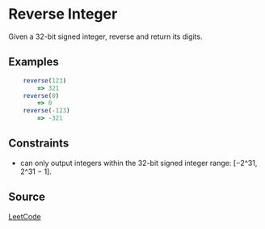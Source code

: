 # Reverse Integer

Given a 32-bit signed integer, reverse and return its digits.

## Examples

```javascript
    reverse(123)
        => 321
    reverse(0)
        => 0
    reverse(-123)
        => -321
```

## Constraints
- can only output integers within the 32-bit signed integer range: [−2^31,  2^31 − 1].

## Source
[LeetCode](https://leetcode.com/problems/reverse-integer/)